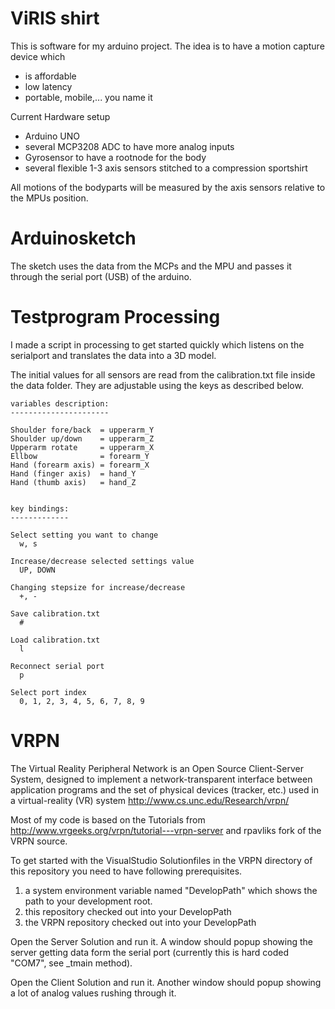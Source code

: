 ViRIS shirt
===========

This is software for my arduino project.
The idea is to have a motion capture device which
- is affordable
- low latency 
- portable, mobile,... you name it

Current Hardware setup
- Arduino UNO
- several MCP3208 ADC to have more analog inputs
- Gyrosensor to have a rootnode for the body
- several flexible 1-3 axis sensors stitched to a compression sportshirt

All motions of the bodyparts will be measured by the axis sensors relative to the MPUs position.


Arduinosketch 
=============

The sketch uses the data from the MCPs and the MPU and passes it through the serial port (USB) of the arduino.


Testprogram Processing
======================

I made a script in processing to get started quickly which listens on the serialport and translates the data into a 3D model.

The initial values for all sensors are read from the calibration.txt file inside the data folder.
They are adjustable using the keys as described below.



    variables description:
    ----------------------

    Shoulder fore/back  = upperarm_Y
    Shoulder up/down    = upperarm_Z
    Upperarm rotate     = upperarm_X
    Ellbow              = forearm_Y
    Hand (forearm axis) = forearm_X
    Hand (finger axis)  = hand_Y
    Hand (thumb axis)   = hand_Z


    key bindings:
    -------------

    Select setting you want to change
      w, s

    Increase/decrease selected settings value
      UP, DOWN

    Changing stepsize for increase/decrease
      +, -

    Save calibration.txt
      #

    Load calibration.txt
      l

    Reconnect serial port
      p

    Select port index
      0, 1, 2, 3, 4, 5, 6, 7, 8, 9


VRPN
====

The Virtual Reality Peripheral Network is an Open Source Client-Server System, designed to implement a network-transparent interface between application programs and the set of physical devices (tracker, etc.) used in a virtual-reality (VR) system
http://www.cs.unc.edu/Research/vrpn/


Most of my code is based on the Tutorials from http://www.vrgeeks.org/vrpn/tutorial---vrpn-server and rpavliks fork of the VRPN source.

To get started with the VisualStudio Solutionfiles in the VRPN directory of this repository you need to have following prerequisites.
1. a system environment variable named "DevelopPath" which shows the path to your development root.
2. this repository checked out into your DevelopPath
3. the VRPN repository checked out into your DevelopPath

Open the Server Solution and run it. A window should popup showing the server getting data form the serial port (currently this is hard coded "COM7", see _tmain method).

Open the Client Solution and run it. Another window should popup showing a lot of analog values rushing through it.


